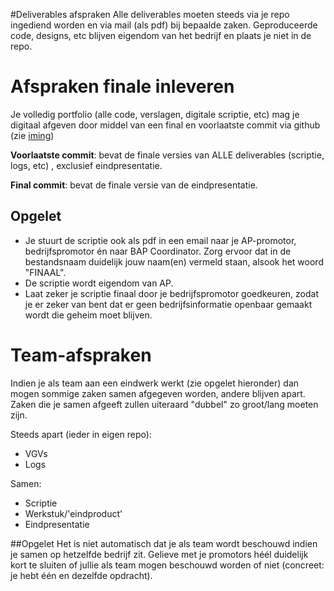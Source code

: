 #Deliverables afspraken
Alle deliverables moeten steeds via je repo ingediend worden en via mail (als
pdf) bij bepaalde zaken.  Geproduceerde code, designs, etc blijven eigendom van
het bedrijf en plaats je niet in de repo. 

# Afspraken finale inleveren
Je volledig portfolio (alle code, verslagen, digitale scriptie, etc) mag je
digitaal afgeven door middel van een final en voorlaatste commit via github
(zie [iming](../timing/README.md))

**Voorlaatste commit**: bevat de finale versies van ALLE deliverables
(scriptie, logs, etc) , exclusief eindpresentatie.

**Final commit**: bevat de finale versie van de eindpresentatie.

## Opgelet

* Je stuurt de scriptie ook als pdf in een email naar je AP-promotor,
  bedrijfspromotor én naar BAP Coordinator.  Zorg ervoor dat in de bestandsnaam
  duidelijk jouw naam(en) vermeld staan, alsook het woord "FINAAL".
* De scriptie wordt eigendom van AP.
* Laat zeker je scriptie finaal door je bedrijfspromotor goedkeuren, zodat je
  er zeker van bent dat er geen bedrijfsinformatie openbaar gemaakt wordt die
  geheim moet blijven.
 
# Team-afspraken
Indien je als team aan een eindwerk werkt (zie opgelet hieronder) dan mogen
sommige zaken samen afgegeven worden, andere blijven apart. Zaken die je samen
afgeeft zullen uiteraard "dubbel" zo groot/lang moeten zijn.

Steeds apart (ieder in eigen repo):
* VGVs
* Logs

Samen:
* Scriptie
* Werkstuk/'eindproduct'
* Eindpresentatie

##Opgelet
Het is niet automatisch dat je als team wordt beschouwd indien je samen op
hetzelfde bedrijf zit. Gelieve met je promotors héél duidelijk kort te sluiten
of jullie als team mogen beschouwd worden of niet (concreet: je hebt één en
dezelfde opdracht).



